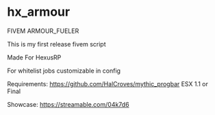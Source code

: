 # hx_armour

FIVEM ARMOUR_FUELER

This is my first release fivem script

Made For HexusRP

For whitelist jobs customizable in config

Requirements: https://github.com/HalCroves/mythic_progbar ESX 1.1 or Final

Showcase: https://streamable.com/04k7d6
